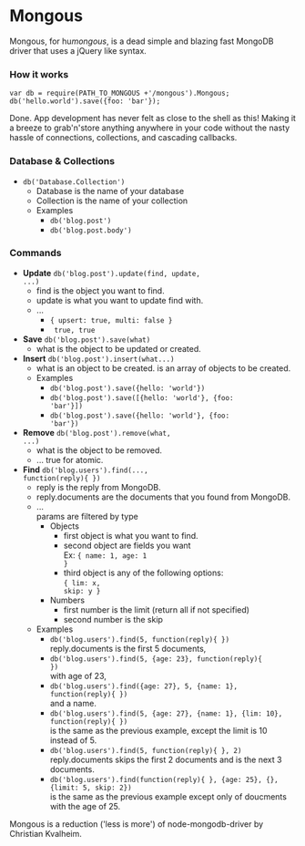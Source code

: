 Mongous
==========
Mongous, for hu*mongous*, is a dead simple and blazing fast MongoDB driver that uses a jQuery like syntax.

### How it works

	var db = require(PATH_TO_MONGOUS +'/mongous').Mongous;
	db('hello.world').save({foo: 'bar'});

Done. App development has never felt as close to the shell as this! Making it a breeze to grab'n'store anything anywhere in your code without the nasty hassle of connections, collections, and cascading callbacks.

### Database & Collections

- <code>db('Database.Collection')</code>
	- Database is the name of your database
	- Collection is the name of your collection
	- Examples
		- <code>db('blog.post')</code>
		- <code>db('blog.post.body')</code>

### Commands

- **Update** <code>db('blog.post').update(find, update, ...)</code>
	- find
		is the object you want to find.
	- update
		is what you want to update find with.
	- ...
		- <code>{ upsert: true, multi: false }</code>
		- <code> true, true </code>
- **Save** <code>db('blog.post').save(what)</code>
	- what
		is the object to be updated or created.
- **Insert** <code>db('blog.post').insert(what...)</code>
	- what
		is an object to be created.
		is an array of objects to be created.
	- Examples
		- <code>db('blog.post').save({hello: 'world'})</code>
		- <code>db('blog.post').save([{hello: 'world'}, {foo: 'bar'}])</code>
		- <code>db('blog.post').save({hello: 'world'}, {foo: 'bar'})</code>
- **Remove** <code>db('blog.post').remove(what, ...)</code>
	- what is the object to be removed.
	- ...
		true for atomic.
- **Find** <code>db('blog.users').find(..., function(reply){ })</code>
	- reply
		is the reply from MongoDB.
	- reply.documents
		are the documents that you found from MongoDB.
	- ... <br/>
		params are filtered by type
		- Objects
			- first object
				is what you want to find.
			- second object
				are fields you want
				<br/>Ex: <code>{ name: 1, age: 1 }</code>
			- third object
				is any of the following options:
				<br/> <code>{ lim: x, skip: y }</code>
		- Numbers
			- first number
				is the limit (return all if not specified)
			- second number
				is the skip
	- Examples
		- <code>db('blog.users').find(5, function(reply){ })</code><br/>
			reply.documents is the first 5 documents,
		- <code>db('blog.users').find(5, {age: 23}, function(reply){ })</code><br/>
			with age of 23,
		- <code>db('blog.users').find({age: 27}, 5, {name: 1}, function(reply){ })</code><br/>
			and a name.
		- <code>db('blog.users').find(5, {age: 27}, {name: 1}, {lim: 10}, function(reply){ })</code><br/>
			is the same as the previous example, except the limit is 10 instead of 5.
		- <code>db('blog.users').find(5, function(reply){ }, 2)</code><br/>
			reply.documents skips the first 2 documents and is the next 3 documents.
		- <code>db('blog.users').find(function(reply){ }, {age: 25}, {}, {limit: 5, skip: 2})</code><br/>
			is the same as the previous example except only of doucments with the age of 25.

Mongous is a reduction ('less is more') of node-mongodb-driver by Christian Kvalheim.